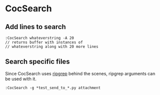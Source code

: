 CocSearch
===

Add lines to search
---

```
:CocSearch whateverstring -A 20
// returns buffer with instances of
// whateverstring along with 20 more lines
```

Search specific files
---

Since CocSearch uses [ripgrep](../../../unix/utilities/03-ripgrep.md) behind
the scenes, ripgrep arguments can be used with it.

```
:CocSearch -g *test_send_to_*.py attachment
```
